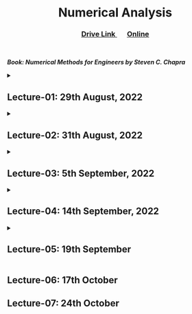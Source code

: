 <h1 align="center">Numerical Analysis</h1>

<h3 align="center"> 
  <a href="https://drive.google.com/drive/folders/1H0gzCqMc6RTRGk0Y4Bt01B_fKU_Ohs8p" title="Drive Link of NA"> <ins>Drive Link</ins> </a>
  &nbsp;&nbsp; &nbsp;&nbsp;
  <a href="https://nm.mathforcollege.com/" title="Website"><ins>Online</ins></a>
</h3> 

<br>

***Book: Numerical Methods for Engineers by Steven C. Chapra***

<details>
<summary><h2>Lecture-01: 29th August, 2022</h2></summary>

Exact solution cannot always be extracted. We need to be as precise as we can.<br>
Numerical analysis deals with approximate aolution. How much error(threshold value) will be accepted?

**Why use Numerical Methods?**
>- to solve problems that cannot be solved exactly
>- to solve problems that are intractable

**How to solve an engineering problem?**<br>
>Problem Description->Mathematical Model->Solution of Mathematical model->Using the solution

**Mathematical Model:** 
>Converting the problem into mathematics so that computer can help solve this problem.<br>

**Using the solution:** 
>Compare with existing solutions. 

*My note: Need to revise following courses-> Calculus, Linear Algebra, Statistics*

</details>

<details>
<summary><h2>Lecture-02: 31th August, 2022</h2></summary>

<details>
<summary><b>Why measure errors?</b></summary>

- to determine the accuracy of numerical results
- to develop stopping criteria for iterative algorithm
</details>

<details>
<summary><b>Error</b></summary>

- True error
- Relative true error
- Approximate error
- Relative approximate error
- Absolute relative approximate error (Used as a stopping criteria)
    - If |∈a|<=∈s where ∈s is a pre-specified tolerance, then no further iterations are necessary and the process is stopped.

</details>

<details>
<summary><b>Mathematical Procedure</b></summary>

- Nonlinear Equations
- Differentiation
- Simultaneous Linear Equations
- Curve Fitting
    - Interpolation
    - Regression
- Integration
- Ordinary Differential Equations
</details>

<details>
<summary><b>Advanced Mathematical Procedure</b></summary>

- Partial Differential Equations
- Optimization
- Fast Fourier Transforms
</details>

<details>
<summary><i>Software that can be used:</i></summary>

- Matlab
- Octave(free, light)
- Mathcad
- Maple
- Mathematica
</details>

</details>

<details>
<summary><h2>Lecture-03: 5th September, 2022</h2></summary>

<details><summary><b>Through Numerical Analysis, we can</b></summary>

>- find an approximate value
>- minimize error
>- theoretically stop iteration after fulfiling some criteria
</details>

```
f(x) = x^3 - 6x^2 + 11x - 6 = 0
f(1) = 0, f(2) = 0, f(3) = 0 //Points where roots are found, are Zero Funciton
We do not need numerical analysis here because we have found the exact solutions.
```

<details><summary><b>Root Finding Methods</b></summary>

- Bisetion Method
- Method of False Position
- Newton Raphson's Method
- Fixed Point Iteration Method
</details>

>Review proof of these methods. Math using calculator. Solution size is large. Step By Step following book.<br>
>If some digits after decimal point matches in consecutive iteration, terminate.

<details><summary><b>Bisection Method</b></summary>

<br>

>If a function ***f(x)*** is continuous between *a* and *b* and ***f(a).f(b) < 0*** (or ***f(a)*** and ***f(b)*** are of opposite sign), then there exist ***at least one root*** between *a* and *b*.

We can find only one root of ***f(x)*** within the interval ***[a, b]***.

[Bisection Method Root Finding Calculator](https://atozmath.com/CONM/Bisection.aspx)

Find the root of the following functions using bisection method:

1. ***f(x) = x^3 - 2x^2 - 4 = 0; a = 2, b = 3***
2. ***f(x) = x^3 + x^2 - 1 = 0; a = 0, b = 1***
3. ***f(x) = x^2 + sin(x) - 1 = 0; a = null, b = null***
</details>

</details>

<details>
<summary><h2>Lecture-04: 14th September, 2022</h2></summary>

**🎈False Position Method**

In the graph of a given funciton f(x), point1 (a, f(a)) & point2 (b, f(b)) makes a straight line.

<details>
<summary><b>Given two points, equation of straight line is:</b></summary> 

```
    (y-y1) / (y2-y1) = (x-x1) / (x2-x1) 
=>  (y-f(a)) / (f(b)-f(a)) = (x-a) / (b-a)
For(x0, 0) *//if this the root//*
    =>  (0-f(a)) / (f(b)-f(a)) = (x0-a) / (b-a)
    =>  (x0-a) (f(b)-f(a)) = -f(a) (b-a)
    =>  (x0-a) (f(b)-f(a)) = af(a)-bf(a)
    =>  x0 = a+ (af(a)-bf(a)) / (f(b)-f(a))
    =>  x0 = (af(b)-af(a)+af(a)-bf(a)) / (f(b)-f(a))
    =>  x0 = (af(b)-bf(a)) / (f(b)-f(a))
```

</details>

So, first approximate, x0 = (af(b)-bf(a)) / (f(b)-f(a))

If for x0, f(x0) equals to 0, we get desired root.

Else follow bisetion approach.

1. f(x0) * f(b) < 0
2. f(x0) * f(a) < 0

Need to select the correct one.

<details>
<summary><b>Find a real root of the equation: x^3 - 2x^2 - 4 = 0; a=2, b=3</b></summary>

```
f(a) = -4
f(b) = 5

1st approximate, x0 = (af(b)-bf(a)) / (f(b)-f(a)) = 2.4444
f(x0) = -1.34430727

Since, f(x0) * f(b) < 0
2nd approximate, x1 = (x0f(b) - bf(x0)) / (f(b) - f(x0)) = 2.562162102
f(x1) = -0.309588138

3rd approximation, x2 = (x1f(b) - bf(x1)) / (f(b) - f(x1)) = 2.587691337
f(x2) = -0.064732741
......
..... Need to write all the steps in exam! Calculating via calculator

12th approximationm x11 = (x10*f(b) - b*f(x10)) / (f(b) - f(x10)) = 2.594313012
```

</details>

**🎈Newton Raphson Method**

Starts with approximate value in order to find a value as close as root.

x1 = x0 + h *h is very small, tends to zero, can be pos or neg*

f(x1) = f(x0+h)

<details>
<summary><b>Expansion by Taylor's series:</b></summary> 

```
    f(x0) + h f`(x0) + h^2/2! f``(x0) + .... = 0
=>  f(x0) + hf`(x0) = 0 *Neglecting vlaues of higher derivatives, as they are very small*
=>  h = - (f(x0) / f`(x0)); f(x0) != 0 *if 0, then already got the soln*
```

</details>

So, 1st approximation, x1 = x0 - f(x0) / f`(x0)

Xn+1 = Xn - f(Xn) / f`(Xn); n = 0,1,2,3.....

*H.W. Geomteric Expansion; Derivative, slope related*

<details>
<summary><b>x^3-2x^2-4; a=2, b=3</b></summary>

```
X0 = 2.5 //using previous root finding methods.. Bisection: (a+b)/2 or from false position method

X1 = X0 - f(X0)/f`(X0) = 2.6

x2 = x1 - f(x1)/f`(x1) = 2.594331984
....
...

x5 = 2.594313016
```

</details>

*In Bisection method, approximate root swing both ways. But in False Position & Newton-Raphson method, in first approximation, we know in which side root is. less iteration.*

</details>

<details>
<summary><h2>Lecture-05: 19th September</h2></summary>

</details>

<h2>Lecture-06: 17th October</h2>

<h2>Lecture-07: 24th October</h2>